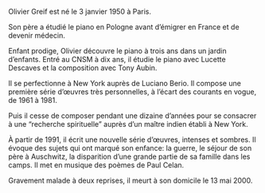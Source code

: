 Olivier Greif est né le 3 janvier 1950 à Paris.

Son père a étudié le piano en Pologne avant d’émigrer en France et de devenir médecin.

Enfant prodige, Olivier découvre le piano à trois ans dans un jardin d’enfants. Entré au CNSM à dix ans, il étudie le piano avec Lucette Descaves et la composition avec Tony Aubin.

Il se perfectionne à New York auprès de Luciano Berio. Il compose une première série d’œuvres très personnelles, à l’écart des courants en vogue, de 1961 à 1981.

Puis il cesse de composer pendant une dizaine d’années pour se consacrer à une “recherche spirituelle” auprès d’un maître indien établi à New York.

À partir de 1991, il écrit une nouvelle série d’œuvres, intenses et sombres. Il évoque des sujets qui ont marqué son enfance: la guerre, le séjour de son père à Auschwitz, la disparition d’une grande partie de sa famille dans les camps. Il met en musique des poèmes de Paul Celan.

Gravement malade à deux reprises, il meurt à son domicile le 13 mai 2000.
